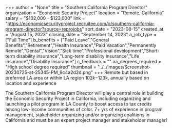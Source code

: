 +++
author = "None"
title = "Southern California Program Director"
organization = "Economic Security Project"
location = "Remote, California"
salary = "$102,000 - $123,000"
link = "https://economicsecurityproject.recruitee.com/o/southern-california-program-director?source=reprojobs"
sort_date = "2023-08-15"
created_at = "August 15, 2023"
closing_date = "September 14, 2023"
a_job_type = ["Full Time"]
b_benefits = ["Paid Leave","General Benefits","Retirement","Health Insurance","Paid Vacation","Permanently Remote","Dental","Vision","Sick time","Professional development","Short-term disability insurance","Long-term disability insurance","Life insurance","Disability insurance"]
c_feedback = ""
aa_degrees_required = "High school degree required"
thumbnail = "../../images/Screenshot-20230725-at-25345-PM_9c4a2d2d.png"
+++
Remote but based in preferred LA area or within LA region
$102k-$123k, annually based on location and experience

The Southern California Program Director will play a central role in building the Economic Security Project in California, including organizing and launching a pilot program in LA County to boost access to tax credits among low-income communities of color. 7+ yrs of experience in program management, stakeholder organizing and/or organizing coalitions in California and must be an expert project manager and stakeholder manager!